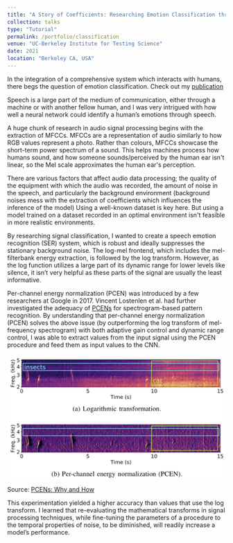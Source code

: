 ```yaml
---
title: "A Story of Coefficients: Researching Emotion Classification through CNNs with a Comparative Analysis of Features (Speech Emotion Recognition)"
collection: talks
type: "Tutorial"
permalink: /portfolio/classification
venue: "UC-Berkeley Institute for Testing Science"
date: 2021
location: "Berkeley CA, USA"
---
```


In the integration of a comprehensive system which interacts with humans, there begs the question of emotion classification. Check out my [publication](https://ieeexplore.ieee.org/document/9651089)





Speech is a large part of the medium of communication, either through a machine or with another fellow human, 
and I was very intrigued with how well a neural network could 
identify a human’s emotions through speech.

A huge chunk of research in audio signal processing begins with the extraction of MFCCs. MFCCs are a representation of audio similarly to how RGB 
values represent a photo. Rather than colours, MFCCs showcase the short-term power spectrum of a sound. This helps machines process how humans sound, and how someone sounds/perceived by the human ear isn't linear, so the Mel scale approximates the human ear's perception.

There are various factors that affect audio data processing; the quality of the equipment with which the audio was recorded, the amount of noise in the speech, and particularly the background environment (background noises mess with the extraction of coefficients which influences the inference of the model) Using a well-known dataset is key here. 
But using a model trained on a dataset recorded in an optimal environment isn't feasible in more realistic environments.



By researching signal classification, I wanted to create a speech emotion recognition (SER) system, which is robust and ideally suppresses the stationary background noise. The
log-mel frontend, which includes the mel-filterbank energy extraction, is followed by the log transform. However, as the log function utilizes a large part of its dynamic range for lower levels like silence, it isn’t very helpful as these parts of the signal are usually the least informative. 


Per-channel energy normalization (PCEN) was introduced by a few researchers at Google in 2017. Vincent Lostenlen et al. had further investigated the adequacy of [PCENs](https://www.justinsalamon.com/uploads/4/3/9/4/4394963/lostanlen_pcen_spl2018.pdf) for spectrogram-based pattern recognition. By understanding that per-channel energy normalization (PCEN) solves the above issue (by outperforming the log transform of mel-frequency spectrogram) with both adaptive gain control and dynamic range control, I was able to extract values from the input signal using the PCEN procedure and feed them as input values to the CNN. 

<img src='/images/pcen_orig.png'>

Source: [PCENs: Why and How](https:/justinsalamon.com/news/per-channel-energy-normalization-why-and-how)

This experimentation yielded a higher accuracy than values that use the log transform. 
I learned that re-evaluating the mathematical transforms in signal processing techniques, 
while fine-tuning the parameters of a procedure to the temporal properties 
of noise, to be diminished, will readily increase a model’s performance. 
